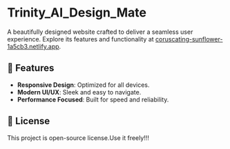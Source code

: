 # Trinity_AI_Design_Mate


A beautifully designed website crafted to deliver a seamless user experience. Explore its features and functionality at [coruscating-sunflower-1a5cb3.netlify.app](https://coruscating-sunflower-1a5cb3.netlify.app/).

## 🚀 Features

- **Responsive Design**: Optimized for all devices.
- **Modern UI/UX**: Sleek and easy to navigate.
- **Performance Focused**: Built for speed and reliability.

## 📄 License

This project is open-source license.Use it freely!!!





